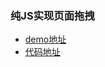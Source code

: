 ### 纯JS实现页面拖拽 ###

- [demo地址](http://moxiufe.cn/Projects/JavaScript/drag/index.html)
- [代码地址](https://github.com/moxiu-fe/Projects/tree/master/JavaScript/drag)